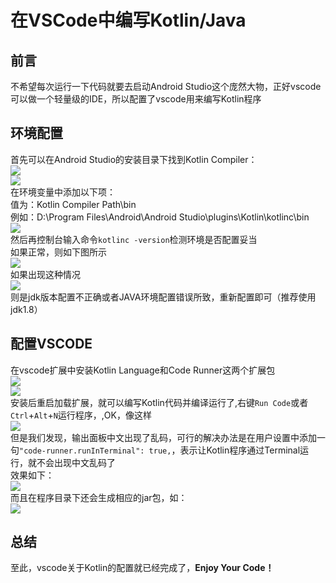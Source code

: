在VSCode中编写Kotlin/Java
===
前言
---
不希望每次运行一下代码就要去启动Android Studio这个庞然大物，正好vscode可以做一个轻量级的IDE，所以配置了vscode用来编写Kotlin程序

环境配置
---
首先可以在Android Studio的安装目录下找到Kotlin Compiler：<br>
![](https://s1.ax1x.com/2018/05/12/CBWw9J.png)<br>
![](https://s1.ax1x.com/2018/05/12/CBW039.png)<br>
在环境变量中添加以下项：<br>
值为：Kotlin Compiler Path\bin<br>
例如：D:\Program Files\Android\Android Studio\plugins\Kotlin\kotlinc\bin<br>
![](https://s1.ax1x.com/2018/05/12/CBW4gA.png)<br>
然后再控制台输入命令`kotlinc -version`检测环境是否配置妥当<br>
如果正常，则如下图所示<br>
![](https://s1.ax1x.com/2018/05/12/CBhUSJ.png)<br>
如果出现这种情况<br>
![](https://s1.ax1x.com/2018/05/12/CBhtW4.png)<br>
则是jdk版本配置不正确或者JAVA环境配置错误所致，重新配置即可（推荐使用jdk1.8）<br>

配置VSCODE
---
在vscode扩展中安装Kotlin Language和Code Runner这两个扩展包<br>
![](https://s1.ax1x.com/2018/05/12/CB4bE6.png)<br>
![](https://s1.ax1x.com/2018/05/12/CB4qUK.md.png)<br>
安装后重启加载扩展，就可以编写Kotlin代码并编译运行了,右键`Run Code`或者`Ctrl`+`Alt`+`N`运行程序，,OK，像这样<br>
![](https://s1.ax1x.com/2018/05/12/CB7My4.png)<br>
但是我们发现，输出面板中文出现了乱码，可行的解决办法是在用户设置中添加一句`"code-runner.runInTerminal": true,`，表示让Kotlin程序通过Terminal运行，就不会出现中文乱码了<br>
效果如下：<br>
![](https://s1.ax1x.com/2018/05/12/CB7alD.png)<br>
而且在程序目录下还会生成相应的jar包，如：<br>
![](https://s1.ax1x.com/2018/05/12/CB7USO.png)<br>

总结
---
至此，vscode关于Kotlin的配置就已经完成了，__Enjoy Your Code！__
